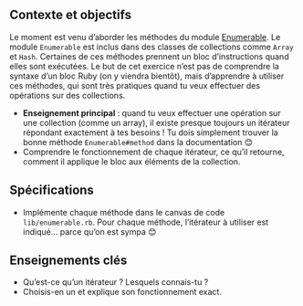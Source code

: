 ## Contexte et objectifs

Le moment est venu d’aborder les méthodes du module [Enumerable](http://ruby-doc.org/core/Enumerable.html). Le module `Enumerable` est inclus dans des classes de collections comme `Array` et `Hash`. Certaines de ces méthodes prennent un bloc d’instructions quand elles sont exécutées. Le but de cet exercice n’est pas de comprendre la syntaxe d’un bloc Ruby (on y viendra bientôt), mais d’apprendre à utiliser ces méthodes, qui sont très pratiques quand tu veux effectuer des opérations sur des collections.

- **Enseignement principal** : quand tu veux effectuer une opération sur une collection (comme un array), il existe presque toujours un itérateur répondant exactement à tes besoins ! Tu dois simplement trouver la bonne méthode `Enumerable#method` dans la documentation 😊
- Comprendre le fonctionnement de chaque itérateur, ce qu’il retourne, comment il applique le bloc aux éléments de la collection.

## Spécifications

- Implémente chaque méthode dans le canvas de code `lib/enumerable.rb`. Pour chaque méthode, l’itérateur à utiliser est indiqué… parce qu’on est sympa 😊

## Enseignements clés

- Qu’est-ce qu’un itérateur ? Lesquels connais-tu ?
- Choisis-en un et explique son fonctionnement exact.
